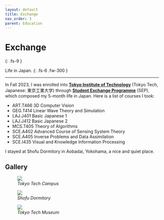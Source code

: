 ```yaml
---
layout: default
title: Exchange
nav_order: 3
parent: Education
---
```


# Exchange
{: .fs-9 }

Life in Japan.
{: .fs-6 .fw-300 }

---

In Fall 2023, I was enrolled into [**Tokyo Institute of Technology**](https://www.titech.ac.jp/) (Tokyo Tech, Japanese: 東京工業大学) through [**Student Exchange Programme**](https://www.titech.ac.jp/) (SEP), which composed my 5-month life in Japan. Here is a list of courses I took:

* ART.T466 3D Computer Vision
* GEG.T414 Linear Wave Theory and Simulation
* LAJ.J401 Basic Japanese 1
* LAJ.J412 Basic Japanese 2
* MCS.T405 Theory of Algorithms
* SCE.A402 Advanced Course of Sensing System Theory
* SCE.A405 Inverse Problems and Data Assimilation
* SCE.I435 Visual and Knowledge Information Processing

I stayed at Shofu Dormitory in Aobadai, Yokohama, a nice and quiet place.

## Gallery

<div class="gallery-wrapper">
  <figure class="gallery">
    <img src="../img/exchange-1.png" class="gallery-image">
    <figcaption><i>Tokyo Tech Campus</i></figcaption>
  </figure>
  <figure class="gallery">
    <img src="../img/exchange-3.png" class="gallery-image">
    <figcaption><i>Shofu Dormitory</i></figcaption>
  </figure>
  <figure class="gallery">
    <img src="../img/exchange-2.png" class="gallery-image">
    <figcaption><i>Tokyo Tech Museum</i></figcaption>
  </figure>
</div>
